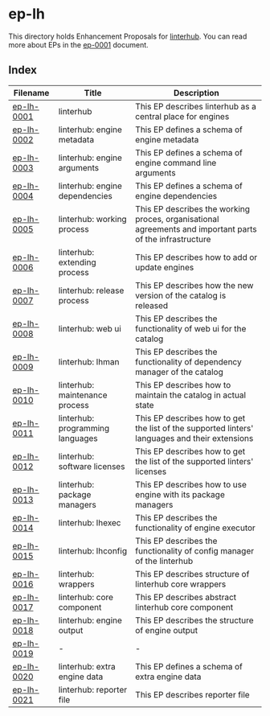 # ep-lh

This directory holds Enhancement Proposals for [linterhub](https://github.com/repometric/linterhub). You can read more about EPs
in the [ep-0001](../ep-0001.md) document.

## Index

|       Filename              |       Title                      |                    Description                         |
|-----------------------------|----------------------------------|--------------------------------------------------------|
| [ep-lh-0001](ep-lh-0001.md) | linterhub                        | This EP describes linterhub as a central place for engines |
| [ep-lh-0002](ep-lh-0002.md) | linterhub: engine metadata       | This EP defines a schema of engine metadata |
| [ep-lh-0003](ep-lh-0003.md) | linterhub: engine arguments      | This EP defines a schema of engine command line arguments |
| [ep-lh-0004](ep-lh-0004.md) | linterhub: engine dependencies   | This EP defines a schema of engine dependencies |
| [ep-lh-0005](ep-lh-0005.md) | linterhub: working process       | This EP describes the working proces, organisational agreements and important parts of the infrastructure |
| [ep-lh-0006](ep-lh-0006.md) | linterhub: extending process     | This EP describes how to add or update engines |
| [ep-lh-0007](ep-lh-0007.md) | linterhub: release process       | This EP describes how the new version of the catalog is released |
| [ep-lh-0008](ep-lh-0008.md) | linterhub: web ui                | This EP describes the functionality of web ui for the catalog |
| [ep-lh-0009](ep-lh-0009.md) | linterhub: lhman                 | This EP describes the functionality of dependency manager of the catalog |
| [ep-lh-0010](ep-lh-0010.md) | linterhub: maintenance process   | This EP describes how to maintain the catalog in actual state |
| [ep-lh-0011](ep-lh-0011.md) | linterhub: programming languages | This EP describes how to get the list of the supported linters' languages and their extensions |
| [ep-lh-0012](ep-lh-0012.md) | linterhub: software licenses     | This EP describes how to get the list of the supported linters' licenses |
| [ep-lh-0013](ep-lh-0013.md) | linterhub: package managers      | This EP describes how to use engine with its package managers |
| [ep-lh-0014](ep-lh-0014.md) | linterhub: lhexec                | This EP describes the functionality of engine executor |
| [ep-lh-0015](ep-lh-0015.md) | linterhub: lhconfig              | This EP describes the functionality of config manager of the linterhub |
| [ep-lh-0016](ep-lh-0016.md) | linterhub: wrappers              | This EP describes structure of linterhub core wrappers |
| [ep-lh-0017](ep-lh-0017.md) | linterhub: core component        | This EP describes abstract linterhub core component |
| [ep-lh-0018](ep-lh-0018.md) | linterhub: engine output         | This EP describes the structure of engine output |
| [ep-lh-0019](ep-lh-0019.md) | -                                | - |
| [ep-lh-0020](ep-lh-0020.md) | linterhub: extra engine data     | This EP defines a schema of extra engine data |
| [ep-lh-0021](ep-lh-0021.md) | linterhub: reporter file         | This EP describes reporter file |


